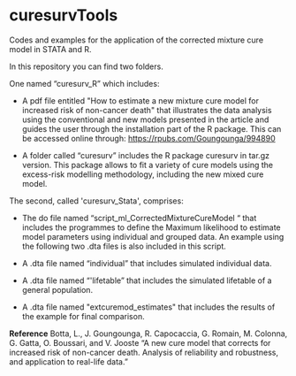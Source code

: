 # curesurvTools
Codes and examples for the application of the corrected mixture cure model in STATA and R.

In this repository you can find two folders. 

One named “curesurv_R” which includes:

  * A pdf file entitled "How to estimate a new mixture cure model for increased risk of non-cancer death" that illustrates the data analysis using the conventional and new models presented in the article and guides the user through the installation part of the R package. This can be accessed online through: https://rpubs.com/Goungounga/994890
  
  * A folder called “curesurv” includes the R package curesurv in tar.gz version. This package allows to fit a variety of cure models using the excess-risk modelling methodology, including the new mixed cure model.

The second, called 'curesurv_Stata', comprises:

  * The do file named  “script_ml_CorrectedMixtureCureModel “ that includes the programmes to  define the Maximum likelihood to estimate model parameters using individual and grouped data. An example using the following two .dta files is also included in this script.
  
  * A .dta file named “individual” that includes simulated individual data.
  
  * A .dta file named “'lifetable” that includes the simulated lifetable of a general population.
  
  * A .dta file named "extcuremod_estimates" that includes the results of the example for final      comparison.

**Reference**
Botta, L., J. Goungounga, R. Capocaccia, G. Romain, M. Colonna, G. Gatta, O. Boussari, and V. Jooste
“A new cure model that corrects for increased risk of non-cancer death. Analysis of reliability and robustness, and application to real-life data.”  
